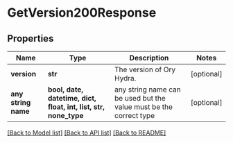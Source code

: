 # GetVersion200Response


## Properties
Name | Type | Description | Notes
------------ | ------------- | ------------- | -------------
**version** | **str** | The version of Ory Hydra. | [optional] 
**any string name** | **bool, date, datetime, dict, float, int, list, str, none_type** | any string name can be used but the value must be the correct type | [optional]

[[Back to Model list]](../README.md#documentation-for-models) [[Back to API list]](../README.md#documentation-for-api-endpoints) [[Back to README]](../README.md)


